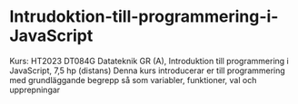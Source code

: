 # Intrudoktion-till-programmering-i-JavaScript
Kurs: HT2023 DT084G Datateknik GR (A), Introduktion till programmering i JavaScript, 7,5 hp (distans)
Denna kurs introducerar er till programmering med grundläggande begrepp så som variabler, funktioner, val och upprepningar

